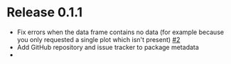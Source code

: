 # Release 0.1.1

* Fix errors when the data frame contains no data (for example because you only requested a single plot which isn't present) [#2](https://github.com/multimeric/TidyMultiqc/issues/2)
* Add GitHub repository and issue tracker to package metadata
* 
